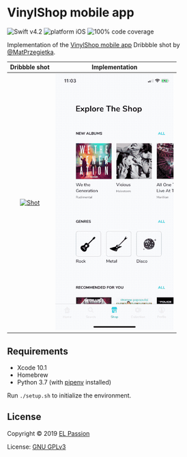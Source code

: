 # VinylShop mobile app

![Swift v4.2](https://img.shields.io/badge/swift-v4.2-orange.svg)
![platform iOS](https://img.shields.io/badge/platform-iOS-blue.svg)
![100% code coverage](https://img.shields.io/badge/covergage-100%25-success.svg)

Implementation of the [VinylShop mobile app](https://dribbble.com/shots/4996346-Vinyl-Shop-mobile-app) Dribbble shot by [@MatPrzegietka](https://dribbble.com/MatPrzegietka).

|Dribbble shot|Implementation|
|:-:|:-:|
|[![Shot](Files/shot.gif)](https://dribbble.com/shots/4996346-Vinyl-Shop-mobile-app)|[![Preview](Files/preview.gif)](https://github.com/elpassion/VinylShop)|

## Requirements

* Xcode 10.1
* Homebrew
* Python 3.7 (with [pipenv](https://github.com/pypa/pipenv) installed)

Run `./setup.sh` to initialize the environment.

## License

Copyright © 2019 [EL Passion](https://www.elpassion.com)

License: [GNU GPLv3](LICENSE)
